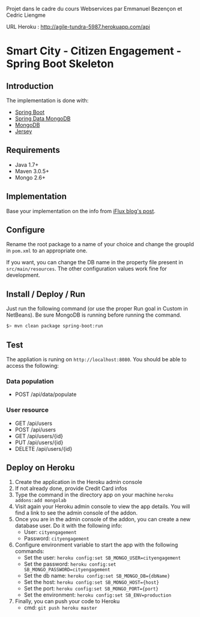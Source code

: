 Projet dans le cadre du cours Webservices par Emmanuel Bezençon et Cedric Liengme

URL Heroku : http://agile-tundra-5987.herokuapp.com/api

# Smart City - Citizen Engagement - Spring Boot Skeleton

## Introduction

The implementation is done with:

- [Spring Boot](http://projects.spring.io/spring-boot/)
- [Spring Data MongoDB](http://projects.spring.io/spring-data-mongodb/)
- [MongoDB](http://www.mongodb.org/)
- [Jersey](https://jersey.java.net/)

## Requirements

- Java 1.7+
- Maven 3.0.5+
- Mongo 2.6+

## Implementation

Base your implementation on the info from [iFlux blog's post](http://www.iflux.io/use-case/2015/02/03/citizen-engagement.html).

## Configure

Rename the root package to a name of your choice and change the groupId in `pom.xml` to an appropriate one.

If you want, you can change the DB name in the property file present in `src/main/resources`. The other configuration values work fine for development.

## Install / Deploy / Run

Just run the following command (or use the proper Run goal in Custom in NetBeans). Be sure MongoDB is running before running the command.

```bash
$> mvn clean package spring-boot:run
```

## Test

The appliation is runing on `http://localhost:8080`. You should be able to access the following:

### Data population

- POST /api/data/populate

### User resource

- GET /api/users
- POST /api/users
- GET /api/users/{id}
- PUT /api/users/{id}
- DELETE /api/users/{id}

## Deploy on Heroku

1. Create the application in the Heroku admin console
2. If not already done, provide Credit Card infos
3. Type the command in the directory app on your machine `heroku addons:add mongolab`
4. Visit again your Heroku admin console to view the app details. You will find a link to see the admin console of the addon.
5. Once you are in the admin console of the addon, you can create a new database user. Do it with the following info:
	- User: `cityengagement`
	- Password: `cityengagement`
6. Configure environment variable to start the app with the following commands:
	- Set the user: `heroku config:set SB_MONGO_USER=cityengagement`
	- Set the password: `heroku config:set SB_MONGO_PASSWORD=cityengagement`
	- Set the db name: `heroku config:set SB_MONGO_DB={dbName}`
	- Set the host: `heroku config:set SB_MONGO_HOST={host}`
	- Set the port: `heroku config:set SB_MONGO_PORT={port}`
	- Set the environment: `heroku config:set SB_ENV=production`
7. Finally, you can push your code to Heroku
	- cmd: `git push heroku master`
